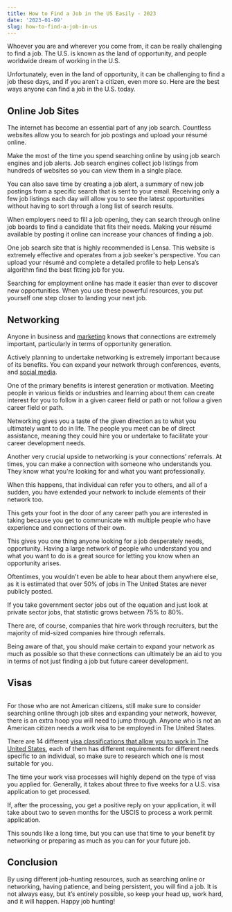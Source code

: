 ```yaml
---
title: How to Find a Job in the US Easily - 2023
date: '2023-01-09'
slug: how-to-find-a-job-in-us
---
```

<!-- wp:paragraph -->
<p>Whoever you are and wherever you come from, it can be really challenging to find a job. The U.S. is known as the land of opportunity, and people worldwide dream of working in the U.S.</p>
<!-- /wp:paragraph -->

<!-- wp:paragraph -->
<p>Unfortunately, even in the land of opportunity, it can be challenging to find a job these days, and if you aren’t a citizen, even more so. Here are the best ways anyone can find a job in the U.S. today.</p>
<!-- /wp:paragraph -->

<!-- wp:heading -->
<h2>Online Job Sites</h2>
<!-- /wp:heading -->

<!-- wp:paragraph -->
<p>The internet has become an essential part of any job search. Countless websites allow you to search for job postings and upload your résumé online.</p>
<!-- /wp:paragraph -->

<!-- wp:paragraph -->
<p>Make the most of the time you spend searching online by using job search engines and job alerts. Job search engines collect job listings from hundreds of websites so you can view them in a single place.&nbsp;</p>
<!-- /wp:paragraph -->

<!-- wp:paragraph -->
<p>You can also save time by creating a job alert, a summary of new job postings from a specific search that is sent to your email. Receiving only a few job listings each day will allow you to see the latest opportunities without having to sort through a long list of search results.</p>
<!-- /wp:paragraph -->

<!-- wp:paragraph -->
<p>When employers need to fill a job opening, they can search through online job boards to find a candidate that fits their needs. Making your résumé available by posting it online can increase your chances of finding a job.&nbsp;</p>
<!-- /wp:paragraph -->

<!-- wp:paragraph -->
<p>One job search site that is highly recommended is Lensa. This website is extremely effective and operates from a job seeker's perspective. You can upload your résumé and complete a detailed profile to help Lensa’s algorithm find the best fitting job for you.</p>
<!-- /wp:paragraph -->

<!-- wp:paragraph -->
<p>Searching for employment online has made it easier than ever to discover new opportunities. When you use these powerful resources, you put yourself one step closer to landing your next job.</p>
<!-- /wp:paragraph -->

<!-- wp:heading -->
<h2>Networking </h2>
<!-- /wp:heading -->

<!-- wp:paragraph -->
<p>Anyone in business and <a href="https://www.waytoidea.com/increase-sales-using-email-marketing/">marketing</a> knows that connections are extremely important, particularly in terms of opportunity generation.</p>
<!-- /wp:paragraph -->

<!-- wp:paragraph -->
<p>Actively planning to undertake networking is extremely important because of its benefits. You can expand your network through conferences, events, and <a href="https://www.waytoidea.com/increase-social-media-presence/">social media</a>.</p>
<!-- /wp:paragraph -->

<!-- wp:paragraph -->
<p>One of the primary benefits is interest generation or motivation. Meeting people in various fields or industries and learning about them can create interest for you to follow in a given career field or path or not follow a given career field or path.&nbsp;</p>
<!-- /wp:paragraph -->

<!-- wp:paragraph -->
<p>Networking gives you a taste of the given direction as to what you ultimately want to do in life. The people you meet can be of direct assistance, meaning they could hire you or undertake to facilitate your career development needs.</p>
<!-- /wp:paragraph -->

<!-- wp:paragraph -->
<p>Another very crucial upside to networking is your connections’ referrals. At times, you can make a connection with someone who understands you. They know what you're looking for and what you want professionally.</p>
<!-- /wp:paragraph -->

<!-- wp:paragraph -->
<p>When this happens, that individual can refer you to others, and all of a sudden, you have extended your network to include elements of their network too.&nbsp;</p>
<!-- /wp:paragraph -->

<!-- wp:paragraph -->
<p>This gets your foot in the door of any career path you are interested in taking because you get to communicate with multiple people who have experience and connections of their own.</p>
<!-- /wp:paragraph -->

<!-- wp:paragraph -->
<p>This gives you one thing anyone looking for a job desperately needs, opportunity. Having a large network of people who understand you and what you want to do is a great source for letting you know when an opportunity arises.&nbsp;</p>
<!-- /wp:paragraph -->

<!-- wp:paragraph -->
<p>Oftentimes, you wouldn't even be able to hear about them anywhere else, as it is estimated that over 50% of jobs in The United States are never publicly posted.</p>
<!-- /wp:paragraph -->

<!-- wp:paragraph -->
<p>If you take government sector jobs out of the equation and just look at private sector jobs, that statistic grows between 75% to 80%.</p>
<!-- /wp:paragraph -->

<!-- wp:paragraph -->
<p>There are, of course, companies that hire work through recruiters, but the majority of mid-sized companies hire through referrals.&nbsp;</p>
<!-- /wp:paragraph -->

<!-- wp:paragraph -->
<p>Being aware of that, you should make certain to expand your network as much as possible so that these connections can ultimately be an aid to you in terms of not just finding a job but future career development.</p>
<!-- /wp:paragraph -->

<!-- wp:heading -->
<h2>Visas</h2>
<!-- /wp:heading -->

<!-- wp:image -->
<figure class="wp-block-image"><img src="https://lh5.googleusercontent.com/8MohCDu-7SxDPBaCwFaoRjSliEatLdZxLa-0bOKM9_8j94_BCW_fAI9wLtugMsuUyvwXF95Z1f1u3eKH-oCBee6W1P9mxTzoI6HSfmPKGjL8mZ-5w5UQdR-xMRFUIzq8bB2l3XtYu431NJXjOxuUlyYup7Oa2RSBGPD245sCAZzMdajd-Pbi02uKsGlpjw" alt=""/></figure>
<!-- /wp:image -->

<!-- wp:paragraph -->
<p>For those who are not American citizens, still make sure to consider searching online through job sites and expanding your network, however, there is an extra hoop you will need to jump through. Anyone who is not an American citizen needs a work visa to be employed in The United States.</p>
<!-- /wp:paragraph -->

<!-- wp:paragraph -->
<p>There are 14 different <a href="https://www.ssa.gov/people/immigrants/visa.html">visa classifications that allow you to work in The United States</a>, each of them has different requirements for different needs specific to an individual, so make sure to research which one is most suitable for you.&nbsp;</p>
<!-- /wp:paragraph -->

<!-- wp:paragraph -->
<p>The time your work visa processes will highly depend on the type of visa you applied for. Generally, it takes about three to five weeks for a U.S. visa application to get processed.</p>
<!-- /wp:paragraph -->

<!-- wp:paragraph -->
<p>If, after the processing, you get a positive reply on your application, it will take about two to seven months for the USCIS to process a work permit application.</p>
<!-- /wp:paragraph -->

<!-- wp:paragraph -->
<p>This sounds like a long time, but you can use that time to your benefit by networking or preparing as much as you can for your future job.</p>
<!-- /wp:paragraph -->

<!-- wp:heading -->
<h2>Conclusion </h2>
<!-- /wp:heading -->

<!-- wp:paragraph -->
<p>By using different job-hunting resources, such as searching online or networking, having patience, and being persistent, you will find a job. It is not always easy, but it’s entirely possible, so keep your head up, work hard, and it will happen. Happy job hunting!</p>
<!-- /wp:paragraph -->
